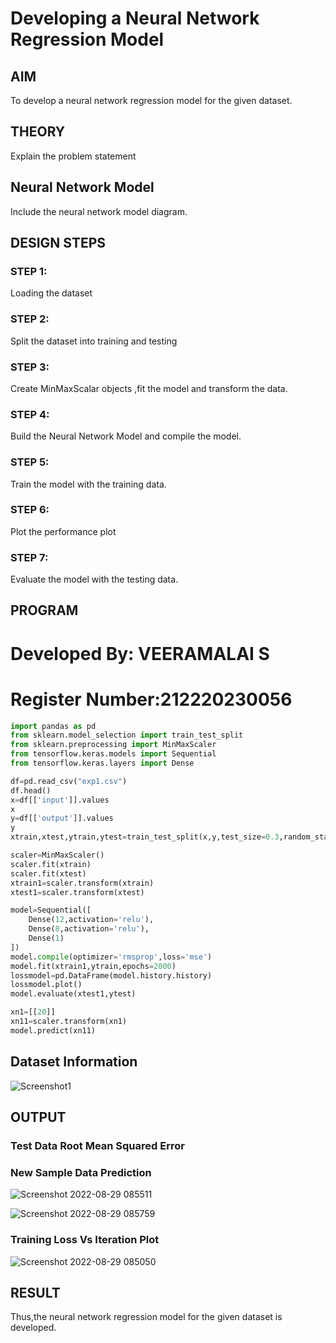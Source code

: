 # Developing a Neural Network Regression Model

## AIM

To develop a neural network regression model for the given dataset.

## THEORY

Explain the problem statement

## Neural Network Model

Include the neural network model diagram.

## DESIGN STEPS

### STEP 1:

Loading the dataset

### STEP 2:

Split the dataset into training and testing

### STEP 3:

Create MinMaxScalar objects ,fit the model and transform the data.

### STEP 4:

Build the Neural Network Model and compile the model.

### STEP 5:

Train the model with the training data.

### STEP 6:

Plot the performance plot

### STEP 7:

Evaluate the model with the testing data.

## PROGRAM
# Developed By: VEERAMALAI S
# Register Number:212220230056
```python
import pandas as pd
from sklearn.model_selection import train_test_split
from sklearn.preprocessing import MinMaxScaler
from tensorflow.keras.models import Sequential
from tensorflow.keras.layers import Dense

df=pd.read_csv("exp1.csv")
df.head()
x=df[['input']].values
x
y=df[['output']].values
y
xtrain,xtest,ytrain,ytest=train_test_split(x,y,test_size=0.3,random_state=40)

scaler=MinMaxScaler()
scaler.fit(xtrain)
scaler.fit(xtest)
xtrain1=scaler.transform(xtrain)
xtest1=scaler.transform(xtest)

model=Sequential([
    Dense(12,activation='relu'),
    Dense(8,activation='relu'),
    Dense(1)
])
model.compile(optimizer='rmsprop',loss='mse')
model.fit(xtrain1,ytrain,epochs=2000)
lossmodel=pd.DataFrame(model.history.history)
lossmodel.plot()
model.evaluate(xtest1,ytest)

xn1=[[20]]
xn11=scaler.transform(xn1)
model.predict(xn11)
```
## Dataset Information

![Screenshot1](https://user-images.githubusercontent.com/75234790/187118349-3cda2996-c400-40b4-86a3-666241b957a9.png)


## OUTPUT 

### Test Data Root Mean Squared Error
### New Sample Data Prediction
![Screenshot 2022-08-29 085511](https://user-images.githubusercontent.com/75234790/187118859-c54ec3e6-b7cd-40b3-a8f3-4cff2ec030c7.png)

![Screenshot 2022-08-29 085759](https://user-images.githubusercontent.com/75234790/187118864-de4d450b-5bf5-472d-af22-e764957d6987.png)



### Training Loss Vs Iteration Plot
![Screenshot 2022-08-29 085050](https://user-images.githubusercontent.com/75234790/187118881-53e6af26-c2f5-4b29-9e4d-7cb93d889383.png)


## RESULT
Thus,the neural network regression model for the given dataset is developed.
